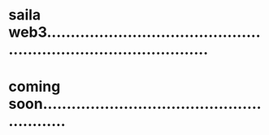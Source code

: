 # saila web3.......................................................................................
# coming soon..........................................................

